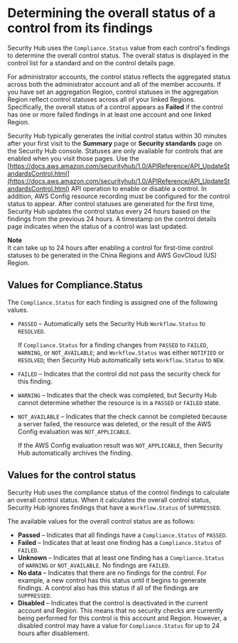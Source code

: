 # Determining the overall status of a control from its findings<a name="controls-overall-status"></a>

Security Hub uses the `Compliance.Status` value from each control's findings to determine the overall control status\. The overall status is displayed in the control list for a standard and on the control details page\.

For administrator accounts, the control status reflects the aggregated status across both the administrator account and all of the member accounts\. If you have set an aggregation Region, control statuses in the aggregation Region reflect control statuses across all of your linked Regions\. Specifically, the overall status of a control appears as **Failed** if the control has one or more failed findings in at least one account and one linked Region\.

Security Hub typically generates the initial control status within 30 minutes after your first visit to the **Summary** page or **Security standards** page on the Security Hub console\. Statuses are only available for controls that are enabled when you visit those pages\. Use the [https://docs.aws.amazon.com/securityhub/1.0/APIReference/API_UpdateStandardsControl.html](https://docs.aws.amazon.com/securityhub/1.0/APIReference/API_UpdateStandardsControl.html) API operation to enable or disable a control\. In addition, AWS Config resource recording must be configured for the control status to appear\. After control statuses are generated for the first time, Security Hub updates the control status every 24 hours based on the findings from the previous 24 hours\. A timestamp on the control details page indicates when the status of a control was last updated\.

**Note**  
It can take up to 24 hours after enabling a control for first\-time control statuses to be generated in the China Regions and AWS GovCloud \(US\) Region\.

## Values for Compliance\.Status<a name="controls-overall-status-compliance-status"></a>

The `Compliance.Status` for each finding is assigned one of the following values\.
+ `PASSED` – Automatically sets the Security Hub `Workflow.Status` to `RESOLVED`\.

  If `Compliance.Status` for a finding changes from `PASSED` to `FAILED`, `WARNING`, or `NOT_AVAILABLE`; and `Workflow.Status` was either `NOTIFIED` or `RESOLVED`; then Security Hub automatically sets `Workflow.Status` to `NEW`\.
+ `FAILED` – Indicates that the control did not pass the security check for this finding\.
+ `WARNING` – Indicates that the check was completed, but Security Hub cannot determine whether the resource is in a `PASSED` or `FAILED` state\.
+ `NOT_AVAILABLE` – Indicates that the check cannot be completed because a server failed, the resource was deleted, or the result of the AWS Config evaluation was `NOT_APPLICABLE`\.

  If the AWS Config evaluation result was `NOT_APPLICABLE`, then Security Hub automatically archives the finding\.

## Values for the control status<a name="controls-overall-status-values"></a>

Security Hub uses the compliance status of the control findings to calculate an overall control status\. When it calculates the overall control status, Security Hub ignores findings that have a `Workflow.Status` of `SUPPRESSED`\.

The available values for the overall control status are as follows:
+ **Passed** – Indicates that all findings have a `Compliance.Status` of `PASSED`\.
+ **Failed** – Indicates that at least one finding has a `Compliance.Status` of `FAILED`\.
+ **Unknown** – Indicates that at least one finding has a `Compliance.Status` of `WARNING` or `NOT_AVAILABLE`\. No findings are `FAILED`\.
+ **No data** – Indicates that there are no findings for the control\. For example, a new control has this status until it begins to generate findings\. A control also has this status if all of the findings are `SUPPRESSED`\.
+ **Disabled** – Indicates that the control is deactivated in the current account and Region\. This means that no security checks are currently being performed for this control is this account and Region\. However, a disabled control may have a value for `Compliance.Status` for up to 24 hours after disablement\.